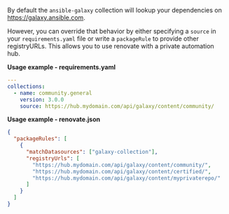 By default the `ansible-galaxy` collection will lookup your dependencies on https://galaxy.ansible.com.

However, you can override that behavior by either specifying a `source` in your `requirements.yaml` file or write a `packageRule` to provide other registryURLs.
This allows you to use renovate with a private automation hub.

**Usage example - requirements.yaml**

```yaml
---
collections:
  - name: community.general
    version: 3.0.0
    source: https://hub.mydomain.com/api/galaxy/content/community/
```

**Usage example - renovate.json**

```json
{
  "packageRules": [
    {
      "matchDatasources": ["galaxy-collection"],
      "registryUrls": [
        "https://hub.mydomain.com/api/galaxy/content/community/",
        "https://hub.mydomain.com/api/galaxy/content/certified/",
        "https://hub.mydomain.com/api/galaxy/content/myprivaterepo/"
      ]
    }
  ]
}
```
